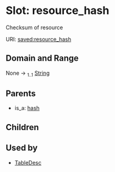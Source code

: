 
# Slot: resource_hash


Checksum of resource

URI: [saved:resource_hash](http://marine.gov.scot/metadata/saved/schema/resource_hash)


## Domain and Range

None &#8594;  <sub>1..1</sub> [String](types/String.md)

## Parents

 *  is_a: [hash](hash.md)

## Children


## Used by

 * [TableDesc](TableDesc.md)
